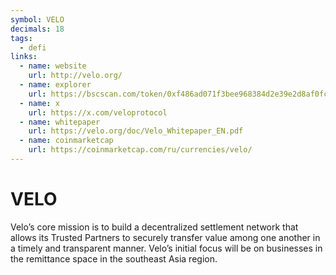 ```yaml
---
symbol: VELO
decimals: 18
tags:
  - defi
links:
  - name: website
    url: http://velo.org/
  - name: explorer
    url: https://bscscan.com/token/0xf486ad071f3bee968384d2e39e2d8af0fcf6fd46
  - name: x
    url: https://x.com/veloprotocol
  - name: whitepaper
    url: https://velo.org/doc/Velo_Whitepaper_EN.pdf
  - name: coinmarketcap
    url: https://coinmarketcap.com/ru/currencies/velo/
---
```


# VELO

Velo’s core mission is to build a decentralized settlement network that allows its Trusted Partners to securely transfer value among one another in a timely and transparent manner. Velo’s initial focus will be on businesses in the remittance space in the southeast Asia region.
